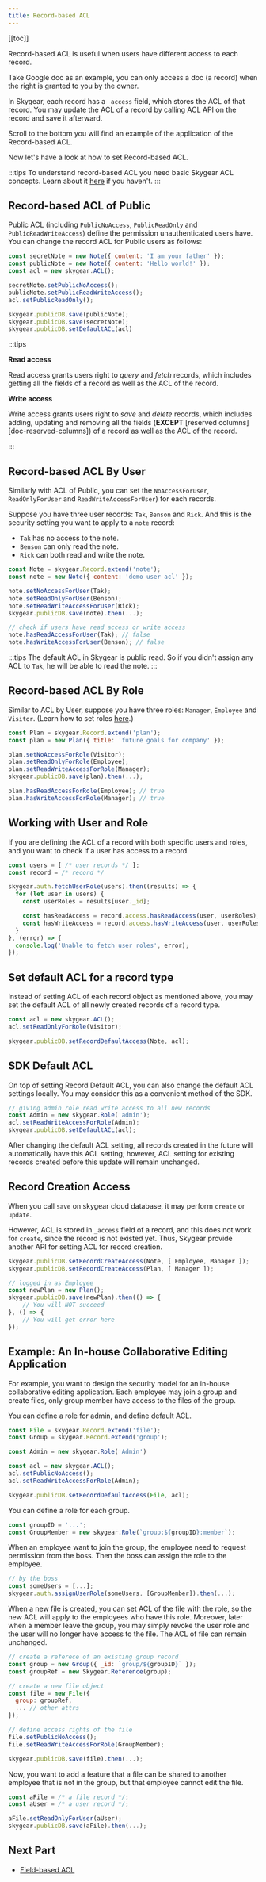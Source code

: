 ```yaml
---
title: Record-based ACL
---
```


[[toc]]

Record-based ACL is useful when users have different access to each record.

Take Google doc as an example, you can only access a doc (a record) when the right is granted to you by the owner.

In Skygear, each record has a `_access` field, which stores the ACL of that record. You may update the ACL of a record by calling ACL API on the record and save it afterward.

Scroll to the bottom you will find an example of the application of the Record-based ACL.

Now let's have a look at how to set Record-based ACL.

:::tips
To understand record-based ACL you need basic Skygear ACL concepts. Learn about it [here][doc-overview-acl] if you haven't.
:::

## Record-based ACL of Public

Public ACL (including `PublicNoAccess`, `PublicReadOnly` and
`PublicReadWriteAccess`) define the permission unauthenticated users have. You can change the record
ACL for Public users as follows:

```javascript
const secretNote = new Note({ content: 'I am your father' });
const publicNote = new Note({ content: 'Hello world!' });
const acl = new skygear.ACL();

secretNote.setPublicNoAccess();
publicNote.setPublicReadWriteAccess();
acl.setPublicReadOnly();

skygear.publicDB.save(publicNote);
skygear.publicDB.save(secretNote);
skygear.publicDB.setDefaultACL(acl)
```

:::tips

**Read access**

Read access grants users right to *query* and *fetch* records, which includes getting all the fields of a record as well as the ACL of the record.


**Write access**

Write access grants users right to *save* and *delete* records, which includes adding,
updating and removing all the fields (**EXCEPT** [reserved columns][doc-reserved-columns]) of a record as well as the ACL of the record.

:::

## Record-based ACL By User

Similarly with ACL of Public, you can set the `NoAccessForUser`, `ReadOnlyForUser` and 
`ReadWriteAccessForUser`) for each records.

Suppose you have three user records: `Tak`, `Benson` and `Rick`. And this is the security setting you want to apply to a `note` record:

- `Tak` has no access to the note.
- `Benson` can only read the note.
- `Rick` can both read and write the note.

```javascript
const Note = skygear.Record.extend('note');
const note = new Note({ content: 'demo user acl' });

note.setNoAccessForUser(Tak);
note.setReadOnlyForUser(Benson);
note.setReadWriteAccessForUser(Rick);
skygear.publicDB.save(note).then(...);

// check if users have read access or write access
note.hasReadAccessForUser(Tak); // false
note.hasWriteAccessForUser(Benson); // false
```

:::tips
The default ACL in Skygear is public read. So if you didn't assign any ACL to `Tak`, he will be able to read the note.
:::

## Record-based ACL By Role

Similar to ACL by User, suppose you have three roles: `Manager`, `Employee` and `Visitor`. (Learn how to set roles [here][doc-role-acl].)

```javascript
const Plan = skygear.Record.extend('plan');
const plan = new Plan({ title: 'future goals for company' });

plan.setNoAccessForRole(Visitor);
plan.setReadOnlyForRole(Employee);
plan.setReadWriteAccessForRole(Manager);
skygear.publicDB.save(plan).then(...);

plan.hasReadAccessForRole(Employee); // true
plan.hasWriteAccessForRole(Manager); // true
```

## Working with User and Role

If you are defining the ACL of a record with both specific users and roles, and you want to check if a user has access to a record.

```javascript
const users = [ /* user records */ ];
const record = /* record */

skygear.auth.fetchUserRole(users).then((results) => {
  for (let user in users) {
    const userRoles = results[user._id];

    const hasReadAccess = record.access.hasReadAccess(user, userRoles);
    const hasWriteAccess = record.access.hasWriteAccess(user, userRoles);
  }
}, (error) => {
  console.log('Unable to fetch user roles', error);
});
```

## Set default ACL for a record type

Instead of setting ACL of each record object as mentioned above, you may set the default ACL of
all newly created records of a record type.

```javascript
const acl = new skygear.ACL();
acl.setReadOnlyForRole(Visitor);

skygear.publicDB.setRecordDefaultAccess(Note, acl);
```

## SDK Default ACL

On top of setting Record Default ACL, you can also change the default ACL settings locally.
You may consider this as a convenient method of the SDK.

```javascript
// giving admin role read write access to all new records
const Admin = new skygear.Role('admin');
acl.setReadWriteAccessForRole(Admin);
skygear.publicDB.setDefaultACL(acl);
```

After changing the default ACL setting, all records created in the future
will automatically have this ACL setting; however, ACL setting for existing
records created before this update will remain unchanged.

## Record Creation Access

When you call `save` on skygear cloud database, it may perform `create` or `update`.

However, ACL is stored in `_access` field of a record, and this does not work for `create`, since the record is not existed yet. Thus, Skygear provide another API for setting ACL for record creation.

```javascript
skygear.publicDB.setRecordCreateAccess(Note, [ Employee, Manager ]);
skygear.publicDB.setRecordCreateAccess(Plan, [ Manager ]);

// logged in as Employee
const newPlan = new Plan();
skygear.publicDB.save(newPlan).then(() => {
    // You will NOT succeed
}, () => {
    // You will get error here
});
```

## Example: An In-house Collaborative Editing Application

For example, you want to design the security model for an in-house collaborative
editing application. Each employee may join a group and create files, only
group member have access to the files of the group.

You can define a role for admin, and define default ACL.

```javascript
const File = skygear.Record.extend('file');
const Group = skygear.Record.extend('group');

const Admin = new skygear.Role('Admin')

const acl = new skygear.ACL();
acl.setPublicNoAccess();
acl.setReadWriteAccessForRole(Admin);

skygear.publicDB.setRecordDefaultAccess(File, acl);
```

You can define a role for each group.

```javascript
const groupID = '...';
const GroupMember = new skygear.Role(`group:${groupID}:member`);
```

When an employee want to join the group, the employee need to request
permission from the boss. Then the boss can assign the role to the employee.

```javascript
// by the boss
const someUsers = [...];
skygear.auth.assignUserRole(someUsers, [GroupMember]).then(...);
```

When a new file is created, you can set ACL of the file with the role, so
the new ACL will apply to the employees who have this role. Moreover, later
when a member leave the group, you may simply revoke the user role and the
user will no longer have access to the file. The ACL of file can remain
unchanged.

```javascript
// create a referece of an existing group record
const group = new Group({ _id: `group/${groupID}` });
const groupRef = new Skygear.Reference(group);

// create a new file object
const file = new File({
  group: groupRef,
  ... // other attrs
});

// define access rights of the file
file.setPublicNoAccess();
file.setReadWriteAccessForRole(GroupMember);

skygear.publicDB.save(file).then(...);
```

Now, you want to add a feature that a file can be shared to another employee
that is not in the group, but that employee cannot edit the file.

```javascript
const aFile = /* a file record */;
const aUser = /* a user record */;

aFile.setReadOnlyForUser(aUser);
skygear.publicDB.save(aFile).then(...);
```

## Next Part
- [Field-based ACL][doc-field-acl]

[doc-role-acl]: /guides/cloud-db/acl-overview/js/#acl-user-target
[doc-overview-acl]: /guides/cloud-db/acl-overview/js/
[doc-field-acl]: /guides/cloud-db/field-acl/
